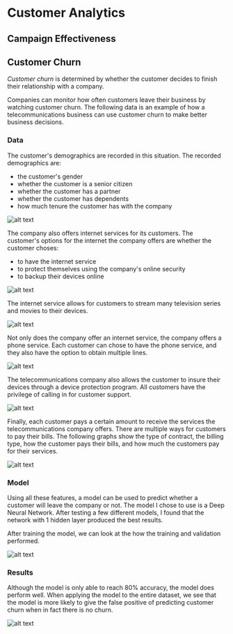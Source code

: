 
# Customer Analytics

## Campaign Effectiveness

## Customer Churn

*Customer churn* is determined by whether the customer decides to finish their relationship with a company. 

Companies can monitor how often customers leave their business by watching customer churn. The following data is an example of how a telecommunications business can use customer churn to make better business decisions.

### Data

The customer's demographics are recorded in this situation. The recorded demographics are:
- the customer's gender
- whether the customer is a senior citizen
- whether the customer has a partner
- whether the customer has dependents
- how much tenure the customer has with the company

![alt text](https://raw.githubusercontent.com/tnorlund/CustomerAnalytics/master/Demographics.png "Customer Demographics")

The company also offers internet services for its customers. The customer's options for the internet the company offers are whether the customer choses:
- to have the internet service
- to protect themselves using the company's online security
- to backup their devices online

![alt text](https://raw.githubusercontent.com/tnorlund/CustomerAnalytics/master/InternetService.png "Internet Service")

The internet service allows for customers to stream many television series and movies to their devices.

![alt text](https://raw.githubusercontent.com/tnorlund/CustomerAnalytics/master/Streaming.png "Internet Service")

Not only does the company offer an internet service, the company offers a phone service. Each customer can chose to have the phone service, and they also have the option to obtain multiple lines.

![alt text](https://raw.githubusercontent.com/tnorlund/CustomerAnalytics/master/PhoneService.png "Phone Service")

The telecommunications company also allows the customer to insure their devices through a device protection program. All customers have the privilege of calling in for customer support.

![alt text](https://raw.githubusercontent.com/tnorlund/CustomerAnalytics/master/Support.png "Phone Service")

Finally, each customer pays a certain amount to receive the services the telecommunications company offers. There are multiple ways for customers to pay their bills. The following graphs show the type of contract, the billing type, how the customer pays their bills, and how much the customers pay for their services.

![alt text](https://raw.githubusercontent.com/tnorlund/CustomerAnalytics/master/Billing.png "Phone Service")

### Model

Using all these features, a model can be used to predict whether a customer will leave the company or not. The model I chose to use is a Deep Neural Network. After testing a few different models, I found that the network with 1 hidden layer produced the best results.

After training the model, we can look at the how the training and validation performed.

![alt text](https://raw.githubusercontent.com/tnorlund/CustomerAnalytics/master/TrainAndValidate.png "Training and Validation")

### Results


Although the model is only able to reach 80% accuracy, the model does perform well. When applying the model to the entire dataset, we see that the model is more likely to give the false positive of predicting customer churn when in fact there is no churn.

![alt text](https://raw.githubusercontent.com/tnorlund/CustomerAnalytics/master/Confusion.png "Confusion Matrix")


